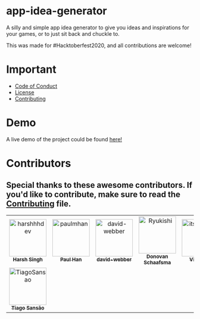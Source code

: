 # app-idea-generator

A silly and simple app idea generator to give you ideas and inspirations for your games, or to just sit back and chuckle to. 

This was made for #Hacktoberfest2020, and all contributions are welcome! 

# Important 

  - [Code of Conduct]
  - [License]
  - [Contributing]
  
 # Demo
 
 A live demo of the project could be found [here!]
 
# Contributors

## Special thanks to these awesome contributors. If you'd like to contribute, make sure to read the [Contributing] file.

<!-- readme: contributors -start --> 
<table>
<tr>
    <td align="center">
        <a href="https://github.com/harshhhdev">
            <img src="https://avatars2.githubusercontent.com/u/69592270?v=4" width="100;" alt="harshhhdev"/>
            <br />
            <sub><b>Harsh Singh</b></sub>
        </a>
    </td>
    <td align="center">
        <a href="https://github.com/paulmhan">
            <img src="https://avatars3.githubusercontent.com/u/58451541?v=4" width="100;" alt="paulmhan"/>
            <br />
            <sub><b>Paul Han</b></sub>
        </a>
    </td>
    <td align="center">
        <a href="https://github.com/david-webber">
            <img src="https://avatars1.githubusercontent.com/u/15183620?v=4" width="100;" alt="david-webber"/>
            <br />
            <sub><b>david-webber</b></sub>
        </a>
    </td>
    <td align="center">
        <a href="https://github.com/Ryukishi">
            <img src="https://avatars3.githubusercontent.com/u/33253996?v=4" width="100;" alt="Ryukishi"/>
            <br />
            <sub><b>Donovan Schaafsma</b></sub>
        </a>
    </td>
    <td align="center">
        <a href="https://github.com/itsvvishnu">
            <img src="https://avatars1.githubusercontent.com/u/48934498?v=4" width="100;" alt="itsvvishnu"/>
            <br />
            <sub><b>Vishnu V</b></sub>
        </a>
    </td>
    <td align="center">
        <a href="https://github.com/riandy-dimas">
            <img src="https://avatars0.githubusercontent.com/u/16031149?v=4" width="100;" alt="riandy-dimas"/>
            <br />
            <sub><b>Riandy Dimas</b></sub>
        </a>
    </td></tr>
<tr>
    <td align="center">
        <a href="https://github.com/TiagoSansao">
            <img src="https://avatars0.githubusercontent.com/u/63156329?v=4" width="100;" alt="TiagoSansao"/>
            <br />
            <sub><b>Tiago Sansão</b></sub>
        </a>
    </td></tr>
</table>
<!-- readme: contributors -end -->
  
  
 [Code of Conduct]: https://github.com/harshhhdev/app-idea-generator/blob/master/CODE_OF_CONDUCT.md
 [License]: https://github.com/harshhhdev/app-idea-generator/blob/master/LICENSE
 [Contributing]: https://github.com/harshhhdev/app-idea-generator/blob/master/Contributing.md
 [here!]: https://harshhhdev.github.io/app-idea-generator/
